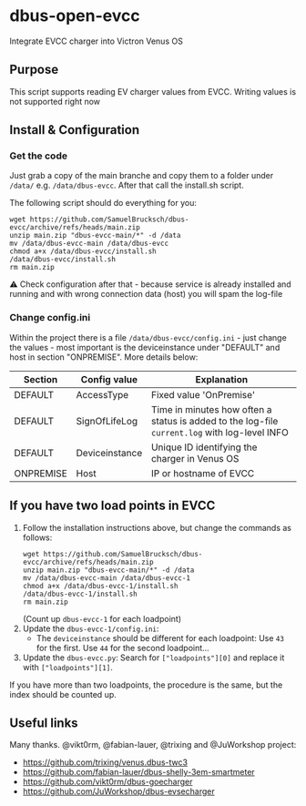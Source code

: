 # dbus-open-evcc
Integrate EVCC charger into Victron Venus OS

## Purpose
This script supports reading EV charger values from EVCC. Writing values is not supported right now 

## Install & Configuration
### Get the code
Just grab a copy of the main branche and copy them to a folder under `/data/` e.g. `/data/dbus-evcc`.
After that call the install.sh script.

The following script should do everything for you:
```
wget https://github.com/SamuelBrucksch/dbus-evcc/archive/refs/heads/main.zip
unzip main.zip "dbus-evcc-main/*" -d /data
mv /data/dbus-evcc-main /data/dbus-evcc
chmod a+x /data/dbus-evcc/install.sh
/data/dbus-evcc/install.sh
rm main.zip
```
⚠️ Check configuration after that - because service is already installed and running and with wrong connection data (host) you will spam the log-file

### Change config.ini
Within the project there is a file `/data/dbus-evcc/config.ini` - just change the values - most important is the deviceinstance under "DEFAULT" and host in section "ONPREMISE". More details below:

| Section  | Config value | Explanation |
| ------------- | ------------- | ------------- |
| DEFAULT  | AccessType | Fixed value 'OnPremise' |
| DEFAULT  | SignOfLifeLog  | Time in minutes how often a status is added to the log-file `current.log` with log-level INFO |
| DEFAULT  | Deviceinstance | Unique ID identifying the charger in Venus OS |
| ONPREMISE  | Host | IP or hostname of EVCC |

## If you have two load points in EVCC
1. Follow the installation instructions above, but change the commands as follows:
   ```
   wget https://github.com/SamuelBrucksch/dbus-evcc/archive/refs/heads/main.zip
   unzip main.zip "dbus-evcc-main/*" -d /data
   mv /data/dbus-evcc-main /data/dbus-evcc-1
   chmod a+x /data/dbus-evcc-1/install.sh
   /data/dbus-evcc-1/install.sh
   rm main.zip
   ```
   (Count up `dbus-evcc-1` for each loadpoint)
2. Update the `dbus-evcc-1/config.ini`:
   - The `deviceinstance` should be different for each loadpoint: Use `43` for the first. Use `44` for the second loadpoint...
3. Update the `dbus-evcc.py`:
   Search for `["loadpoints"][0]` and replace it with `["loadpoints"][1]`.

If you have more than two loadpoints, the procedure is the same, but the index should be counted up.

## Useful links
Many thanks. @vikt0rm, @fabian-lauer, @trixing and @JuWorkshop project:
- https://github.com/trixing/venus.dbus-twc3
- https://github.com/fabian-lauer/dbus-shelly-3em-smartmeter
- https://github.com/vikt0rm/dbus-goecharger
- https://github.com/JuWorkshop/dbus-evsecharger
